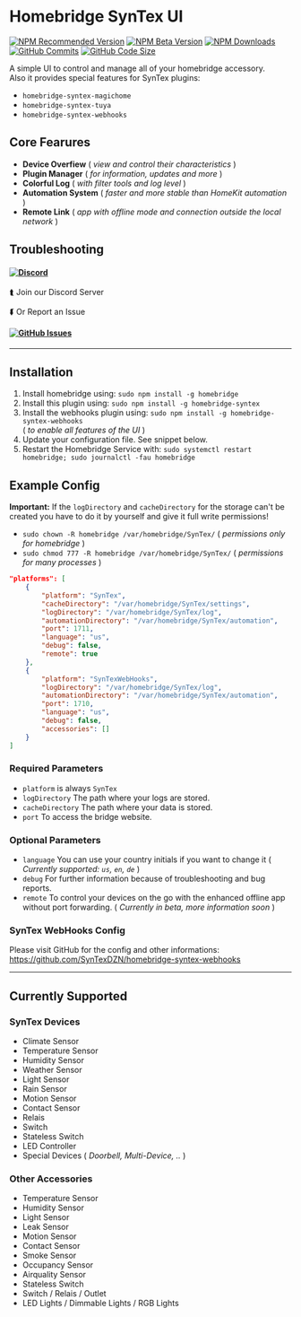 # Homebridge SynTex UI
[![NPM Recommended Version](https://img.shields.io/npm/v/homebridge-syntex?label=release&color=brightgree&style=for-the-badge)](https://www.npmjs.com/package/homebridge-syntex)
[![NPM Beta Version](https://img.shields.io/npm/v/homebridge-syntex/beta?color=orange&label=beta&style=for-the-badge)](https://www.npmjs.com/package/homebridge-syntex)
[![NPM Downloads](https://img.shields.io/npm/dt/homebridge-syntex?color=9944ee&&style=for-the-badge)](https://www.npmjs.com/package/homebridge-syntex)
[![GitHub Commits](https://img.shields.io/github/commits-since/SynTexDZN/homebridge-syntex/2.0.1?color=yellow&label=commits&style=for-the-badge)](https://github.com/SynTexDZN/homebridge-syntex/commits)
[![GitHub Code Size](https://img.shields.io/github/languages/code-size/SynTexDZN/homebridge-syntex?color=0af&style=for-the-badge)](https://github.com/SynTexDZN/homebridge-syntex)

A simple UI to control and manage all of your homebridge accessory.<br>
Also it provides special features for SynTex plugins:
- `homebridge-syntex-magichome`
- `homebridge-syntex-tuya`
- `homebridge-syntex-webhooks`

## Core Fearures
- **Device Overfiew** ( *view and control their characteristics* )
- **Plugin Manager** ( *for information, updates and more* )
- **Colorful Log** ( *with filter tools and log level* )
- **Automation System** ( *faster and more stable than HomeKit automation* )
- **Remote Link** ( *app with offline mode and connection outside the local network* )


## Troubleshooting
#### [![Discord](https://img.shields.io/discord/442095224953634828?color=5865F2&logoColor=white&label=discord&logo=discord&style=for-the-badge)](https://discord.gg/XUqghtw4DE)
⮬ Join our Discord Server
<br><br>
⮮ Or Report an Issue
#### [![GitHub Issues](https://img.shields.io/github/issues-raw/SynTexDZN/homebridge-syntex?logo=github&style=for-the-badge)](https://github.com/SynTexDZN/homebridge-syntex/issues)


---


## Installation
1. Install homebridge using: `sudo npm install -g homebridge`
2. Install this plugin using: `sudo npm install -g homebridge-syntex`
3. Install the webhooks plugin using: `sudo npm install -g homebridge-syntex-webhooks`<br>
( *to enable all features of the UI* )
4. Update your configuration file. See snippet below.
5. Restart the Homebridge Service with: `sudo systemctl restart homebridge; sudo journalctl -fau homebridge`


## Example Config
**Important:** If the `logDirectory` and `cacheDirectory` for the storage can't be created you have to do it by yourself and give it full write permissions!
- `sudo chown -R homebridge /var/homebridge/SynTex/` ( *permissions only for homebridge* )
- `sudo chmod 777 -R homebridge /var/homebridge/SynTex/` ( *permissions for many processes* )

```json
"platforms": [
    {
        "platform": "SynTex",
        "cacheDirectory": "/var/homebridge/SynTex/settings",
        "logDirectory": "/var/homebridge/SynTex/log",
        "automationDirectory": "/var/homebridge/SynTex/automation",
        "port": 1711,
        "language": "us",
        "debug": false,
        "remote": true
    },
    {
        "platform": "SynTexWebHooks",
        "logDirectory": "/var/homebridge/SynTex/log",
        "automationDirectory": "/var/homebridge/SynTex/automation",
        "port": 1710,
        "language": "us",
        "debug": false,
        "accessories": []
    }
]
```

### Required Parameters
- `platform` is always `SynTex`
- `logDirectory` The path where your logs are stored.
- `cacheDirectory` The path where your data is stored.
- `port` To access the bridge website.

### Optional Parameters
- `language` You can use your country initials if you want to change it ( *Currently supported: `us`, `en`, `de`* )
- `debug` For further information because of troubleshooting and bug reports.
- `remote` To control your devices on the go with the enhanced offline app without port forwarding. ( *Currently in beta, more information soon* )

### SynTex WebHooks Config
Please visit GitHub for the config and other informations:<br>
https://github.com/SynTexDZN/homebridge-syntex-webhooks


---


## Currently Supported

### SynTex Devices
- Climate Sensor
- Temperature Sensor
- Humidity Sensor
- Weather Sensor
- Light Sensor
- Rain Sensor
- Motion Sensor
- Contact Sensor
- Relais
- Switch
- Stateless Switch
- LED Controller
- Special Devices ( *Doorbell, Multi-Device, ..* )

### Other Accessories
- Temperature Sensor
- Humidity Sensor
- Light Sensor
- Leak Sensor
- Motion Sensor
- Contact Sensor
- Smoke Sensor
- Occupancy Sensor
- Airquality Sensor
- Stateless Switch
- Switch / Relais / Outlet
- LED Lights / Dimmable Lights / RGB Lights
